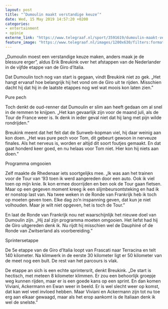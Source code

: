 ```yaml
---
layout: post
title: "’Dumoulin maakt verstandige keuze’"
date: Wed, 15 May 2019 14:57:20 +0200
categories: 
- entertainment 
- opinie 
externe_link: "https://www.telegraaf.nl/sport/3591619/dumoulin-maakt-verstandige-keuze"
feature_image: "https://www.telegraaf.nl/images/1200x630/filters:format(jpeg):quality(80)/cdn-kiosk-api.telegraaf.nl/c8b42f16-7717-11e9-9ee7-0218eaf05005.jpg"
---
```


<p class="intro">„Dumoulin moest een verstandige keuze maken, anders maak je de blessure erger”, aldus Erik Breukink over het afstappen van de Nederlander in de vijfde etappe van de Giro d’Italia.</p> <p>Dat Dumoulin toch nog van start is gegaan, vindt Breukink niet zo gek. „Het hangt ervanaf hoe belangrijk hij het vond om de Giro uit te rijden. Misschien dacht hij dat hij in de laatste etappes nog wel wat moois kon laten zien.”</p><p>Pure pech</p><p>Toch denkt de oud-renner dat Dumoulin er slim aan heeft gedaan om al snel in de remmen te knijpen. „Het kan gevaarlijk zijn voor de maand juli, als de Tour de France weer is. Ik denk in ieder geval niet dat hij lang met pijn wilde rondrijden.”</p><p>Breukink meent dat het feit dat de Sunweb-kopman viel, hij daar weinig aan kon doen. „Het was pure pech voor Tom, dit gebeurt gewoon in nerveuze finales. Als het nerveus is, worden er altijd dit soort foutjes gemaakt. En dat gaat honderd keer goed, en nu helaas voor Tom niet. Hier kon hij niets aan doen.”</p><p>Programma omgooien</p><p>Zelf maakte de Rhedenaar iets soortgelijks mee. „Ik was aan het trainen voor de Tour van ’93 toen ik werd aangereden door een auto. Ook ik viel toen op mijn knie. Ik kon ermee doorrijden en ben ook de Tour gaan fietsen. Maar op een gegeven moment kreeg ik een slijmbeursontsteking en had ik er nonstop last van. Na twee weken in de Ronde van Frankrijk heb ik toch op moeten geven toen. Elke dag zo’n inspanning geven, dat kun je niet volhouden. Maar je wilt niet opgeven, het is toch de Tour.”</p><p>En laat de Ronde van Frankrijk nou net waarschijnlijk het nieuwe doel van Dumoulin zijn. „Hij zal zijn programma moeten omgooien. Het liefst had hij de Giro uitgereden denk ik. Nu rijdt hij misschien wel de Dauphiné of de Ronde van Zwitserland als voorbereiding.”</p><p>Sprintersetappe</p><p>De 5e etappe van de Giro d’Italia loopt van Frascati naar Terracina en telt 140 kilometer. Na klimwerk in de eerste 30 kilometer ligt er 50 kilometer van de meet nog een bult. De rest van het parcours is vlak.</p><p>De etappe an sich is een echte sprintersrit, denkt Breukink. „De start is hectisch, met meteen 8 kilometer klimmen. Er zou een behoorlijk groepje weg kunnen rijden, maar er is een goede kans op een sprint. En dan komen Viviani, Ackermann en Ewan weer in beeld. Er is wel slecht weer op komst, dat kan wel veel invloed hebben. Maar Viviani en Ackermann zijn tot nu toe erg aan elkaar gewaagd, maar als het erop aankomt is de Italiaan denk ik wel de snelste.”</p>
